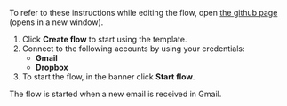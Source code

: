 To refer to these instructions while editing the flow, open [the github page](Creates%20a%20file%20in%20Dropbox%20when%20a%20new%20email%20is%20received%20in%20Gmail_instructions.md) (opens in a new window).

1.	Click **Create flow** to start using the template.
2.	Connect to the following accounts by using your credentials:
    - **Gmail** 
	- **Dropbox**
3.	To start the flow, in the banner click **Start flow**.

The flow is started when a new email is received in Gmail.